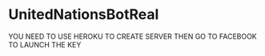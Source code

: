 # UnitedNationsBotReal
YOU NEED TO USE HEROKU TO CREATE SERVER THEN GO TO FACEBOOK TO LAUNCH THE KEY
